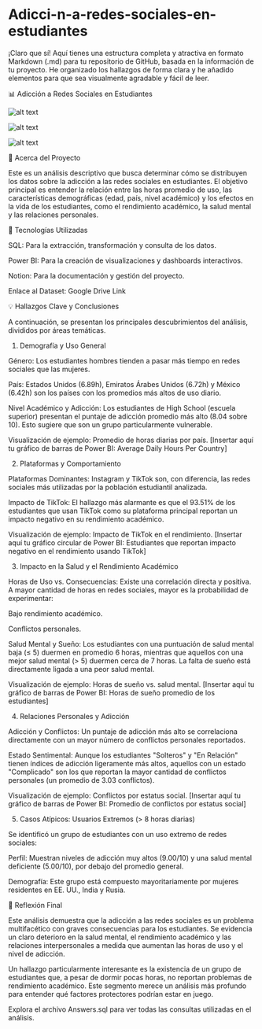 # Adicci-n-a-redes-sociales-en-estudiantes
¡Claro que sí! Aquí tienes una estructura completa y atractiva en formato Markdown (.md) para tu repositorio de GitHub, basada en la información de tu proyecto. He organizado los hallazgos de forma clara y he añadido elementos para que sea visualmente agradable y fácil de leer.

📊 Adicción a Redes Sociales en Estudiantes

![alt text](https://img.shields.io/badge/Estado-Listo-success)


![alt text](https://img.shields.io/badge/Idioma-Espa%C3%B1ol-blue)


![alt text](https://img.shields.io/badge/Responsable-Andres%20C-lightgrey)

📝 Acerca del Proyecto

Este es un análisis descriptivo que busca determinar cómo se distribuyen los datos sobre la adicción a las redes sociales en estudiantes. El objetivo principal es entender la relación entre las horas promedio de uso, las características demográficas (edad, país, nivel académico) y los efectos en la vida de los estudiantes, como el rendimiento académico, la salud mental y las relaciones personales.

🚀 Tecnologías Utilizadas

SQL: Para la extracción, transformación y consulta de los datos.

Power BI: Para la creación de visualizaciones y dashboards interactivos.

Notion: Para la documentación y gestión del proyecto.

Enlace al Dataset: Google Drive Link

💡 Hallazgos Clave y Conclusiones

A continuación, se presentan los principales descubrimientos del análisis, divididos por áreas temáticas.

1. Demografía y Uso General

Género: Los estudiantes hombres tienden a pasar más tiempo en redes sociales que las mujeres.

País: Estados Unidos (6.89h), Emiratos Árabes Unidos (6.72h) y México (6.42h) son los países con los promedios más altos de uso diario.

Nivel Académico y Adicción: Los estudiantes de High School (escuela superior) presentan el puntaje de adicción promedio más alto (8.04 sobre 10). Esto sugiere que son un grupo particularmente vulnerable.

Visualización de ejemplo: Promedio de horas diarias por país.
[Insertar aquí tu gráfico de barras de Power BI: Average Daily Hours Per Country]

2. Plataformas y Comportamiento

Plataformas Dominantes: Instagram y TikTok son, con diferencia, las redes sociales más utilizadas por la población estudiantil analizada.

Impacto de TikTok: El hallazgo más alarmante es que el 93.51% de los estudiantes que usan TikTok como su plataforma principal reportan un impacto negativo en su rendimiento académico.

Visualización de ejemplo: Impacto de TikTok en el rendimiento.
[Insertar aquí tu gráfico circular de Power BI: Estudiantes que reportan impacto negativo en el rendimiento usando TikTok]

3. Impacto en la Salud y el Rendimiento Académico

Horas de Uso vs. Consecuencias: Existe una correlación directa y positiva. A mayor cantidad de horas en redes sociales, mayor es la probabilidad de experimentar:

Bajo rendimiento académico.

Conflictos personales.

Salud Mental y Sueño: Los estudiantes con una puntuación de salud mental baja (≤ 5) duermen en promedio 6 horas, mientras que aquellos con una mejor salud mental (> 5) duermen cerca de 7 horas. La falta de sueño está directamente ligada a una peor salud mental.

Visualización de ejemplo: Horas de sueño vs. salud mental.
[Insertar aquí tu gráfico de barras de Power BI: Horas de sueño promedio de los estudiantes]

4. Relaciones Personales y Adicción

Adicción y Conflictos: Un puntaje de adicción más alto se correlaciona directamente con un mayor número de conflictos personales reportados.

Estado Sentimental: Aunque los estudiantes "Solteros" y "En Relación" tienen índices de adicción ligeramente más altos, aquellos con un estado "Complicado" son los que reportan la mayor cantidad de conflictos personales (un promedio de 3.03 conflictos).

Visualización de ejemplo: Conflictos por estatus social.
[Insertar aquí tu gráfico de barras de Power BI: Promedio de conflictos por estatus social]

5. Casos Atípicos: Usuarios Extremos (> 8 horas diarias)

Se identificó un grupo de estudiantes con un uso extremo de redes sociales:

Perfil: Muestran niveles de adicción muy altos (9.00/10) y una salud mental deficiente (5.00/10), por debajo del promedio general.

Demografía: Este grupo está compuesto mayoritariamente por mujeres residentes en EE. UU., India y Rusia.

🏁 Reflexión Final

Este análisis demuestra que la adicción a las redes sociales es un problema multifacético con graves consecuencias para los estudiantes. Se evidencia un claro deterioro en la salud mental, el rendimiento académico y las relaciones interpersonales a medida que aumentan las horas de uso y el nivel de adicción.

Un hallazgo particularmente interesante es la existencia de un grupo de estudiantes que, a pesar de dormir pocas horas, no reportan problemas de rendimiento académico. Este segmento merece un análisis más profundo para entender qué factores protectores podrían estar en juego.



Explora el archivo Answers.sql para ver todas las consultas utilizadas en el análisis.
